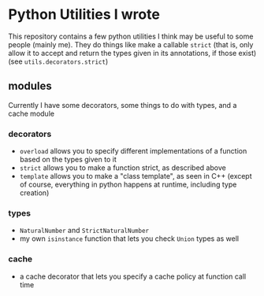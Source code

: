 # Python Utilities I wrote

This repository contains a few python utilities I think may be useful to some people (mainly me).
They do things like make a callable `strict` (that is, only allow it to accept and return the types given in its annotations, if those exist) (see `utils.decorators.strict`)

## modules

Currently I have some decorators, some things to do with types, and a cache module

### decorators
- `overload` allows you to specify different implementations of a function based on the types given to it
- `strict` allows you to make a function strict, as described above
- `template` allows you to make a "class template", as seen in C++ (except of course, everything in python happens at runtime, including type creation)

### types
- `NaturalNumber` and `StrictNaturalNumber`
- my own `isinstance` function that lets you check `Union` types as well

### cache
- a cache decorator that lets you specify a cache policy at function call time
